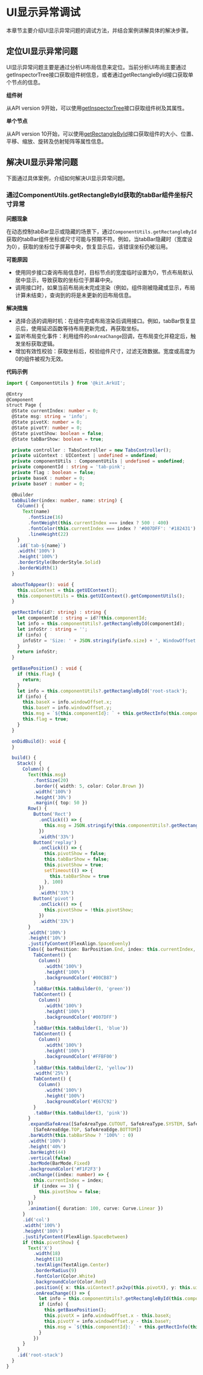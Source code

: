 # UI显示异常调试

本章节主要介绍UI显示异常问题的调试方法，并结合案例讲解具体的解决步骤。

## 定位UI显示异常问题

UI显示异常问题主要是通过分析UI布局信息来定位。当前分析UI布局主要通过getInspectorTree接口获取组件树信息，或者通过getRectangleById接口获取单个节点的信息。

**组件树**

从API version 9开始，可以使用[getInspectorTree](../reference/apis-arkui/arkui-ts/ts-universal-attributes-component-id.md#getinspectortree9)接口获取组件树及其属性。

**单个节点**

从API version 10开始，可以使用[getRectangleById](../reference/apis-arkui/arkts-apis-uicontext-componentutils.md#getrectanglebyid)接口获取组件的大小、位置、平移、缩放、旋转及仿射矩阵等属性信息。

## 解决UI显示异常问题

下面通过具体案例，介绍如何解决UI显示异常问题。

### 通过ComponentUtils.getRectangleById获取的tabBar组件坐标尺寸异常

**问题现象**

在动态控制tabBar显示或隐藏的场景下，通过`ComponentUtils.getRectangleById`获取的tabBar组件坐标或尺寸可能与预期不符。例如，当tabBar隐藏时（宽度设为0），获取的坐标位于屏幕中央，恢复显示后，该错误坐标仍被沿用。

**可能原因**

- 使用同步接口查询布局信息时，目标节点的宽度临时设置为0，节点布局默认居中显示，导致获取的坐标位于屏幕中央。
- 调用接口时，如果当前布局尚未完成渲染（例如，组件刚被隐藏或显示，布局计算未结束），查询到的将是未更新的旧布局信息。

**解决措施**

- 选择合适的调用时机：在组件完成布局渲染后调用接口。例如，tabBar恢复显示后，使用延迟函数等待布局更新完成，再获取坐标。
- 监听布局变化事件：利用组件的`onAreaChange`回调，在布局变化并稳定后，触发坐标获取逻辑。
- 增加有效性校验：获取坐标后，校验组件尺寸，过滤无效数据。宽度或高度为0的组件被视为无效。


**代码示例**

```ts
import { ComponentUtils } from '@kit.ArkUI';

@Entry
@Component
struct Page {
  @State currentIndex: number = 0;
  @State msg: string = 'info';
  @State pivotX: number = 0;
  @State pivotY: number = 0;
  @State pivotShow: boolean = false;
  @State tabBarShow: boolean = true;

  private controller : TabsController = new TabsController();
  private uiContext : UIContext | undefined = undefined;
  private componentUtils : ComponentUtils | undefined = undefined;
  private componentId : string = 'tab-pink';
  private flag : boolean = false;
  private baseX : number = 0;
  private baseY : number = 0;

  @Builder
  tabBuilder(index: number, name: string) {
    Column() {
      Text(name)
        .fontSize(16)
        .fontWeight(this.currentIndex === index ? 500 : 400)
        .fontColor(this.currentIndex === index ? '#007DFF': '#182431')
        .lineHeight(22)
    }
    .id(`tab-${name}`)
    .width('100%')
    .height('100%')
    .borderStyle(BorderStyle.Solid)
    .borderWidth(1)
  }

  aboutToAppear(): void {
    this.uiContext = this.getUIContext();
    this.componentUtils = this.getUIContext().getComponentUtils();
  }

  getRectInfo(id?: string) : string {
    let componentId : string = id??this.componentId;
    let info = this.componentUtils?.getRectangleById(componentId);
    let infoStr : string = '';
    if (info) {
      infoStr = 'Size: ' + JSON.stringify(info.size) + ', WindowOffset: ' + JSON.stringify(info.windowOffset);
    }
    return infoStr;
  }

  getBasePosition() : void {
    if (this.flag) {
      return;
    }
    let info = this.componentUtils?.getRectangleById('root-stack');
    if (info) {
      this.baseX = info.windowOffset.x;
      this.baseY = info.windowOffset.y;
      this.msg = `${this.componentId}: ` + this.getRectInfo(this.componentId) + `, pivot: {x: ${this.pivotX}, y: ${this.pivotY}}`;
      this.flag = true;
    }
  }

  onDidBuild(): void {
  }

  build() {
    Stack() {
      Column() {
        Text(this.msg)
          .fontSize(20)
          .border({ width: 5, color: Color.Brown })
          .width('100%')
          .height('30%')
          .margin({ top: 50 })
        Row() {
          Button('Rect')
            .onClick(() => {
              this.msg = JSON.stringify(this.componentUtils?.getRectangleById('tab-pink'))
            })
            .width('33%')
          Button('replay')
            .onClick(() => {
              this.pivotShow = false;
              this.tabBarShow = false;
              this.pivotShow = true;
              setTimeout(() => {
                this.tabBarShow = true
              }, 100)
            })
            .width('33%')
          Button('pivot')
            .onClick(() => {
              this.pivotShow = !this.pivotShow;
            })
            .width('33%')
        }
        .width('100%')
        .height('10%')
        .justifyContent(FlexAlign.SpaceEvenly)
        Tabs({ barPosition: BarPosition.End, index: this.currentIndex, controller: this.controller }) {
          TabContent() {
            Column()
              .width('100%')
              .height('100%')
              .backgroundColor('#00CB87')
          }
          .tabBar(this.tabBuilder(0, 'green'))
          TabContent() {
            Column()
              .width('100%')
              .height('100%')
              .backgroundColor('#007DFF')
          }
          .tabBar(this.tabBuilder(1, 'blue'))
          TabContent() {
            Column()
              .width('100%')
              .height('100%')
              .backgroundColor('#FFBF00')
          }
          .tabBar(this.tabBuilder(2, 'yellow'))
          .width('25%')
          TabContent() {
            Column()
              .width('100%')
              .height('100%')
              .backgroundColor('#E67C92')
          }
          .tabBar(this.tabBuilder(3, 'pink'))
        }
        .expandSafeArea([SafeAreaType.CUTOUT, SafeAreaType.SYSTEM, SafeAreaType.KEYBOARD],
          [SafeAreaEdge.TOP, SafeAreaEdge.BOTTOM])
        .barWidth(this.tabBarShow ? '100%' : 0)
        .width('100%')
        .height('40%')
        .barHeight(44)
        .vertical(false)
        .barMode(BarMode.Fixed)
        .backgroundColor('#F1F2F3')
        .onChange((index: number) => {
          this.currentIndex = index;
          if (index == 3) {
            this.pivotShow = false;
          }
        })
        .animation({ duration: 100, curve: Curve.Linear })
      }
      .id('col')
      .width('100%')
      .height('100%')
      .justifyContent(FlexAlign.SpaceBetween)
      if (this.pivotShow) {
        Text('X')
          .width(18)
          .height(18)
          .textAlign(TextAlign.Center)
          .borderRadius(9)
          .fontColor(Color.White)
          .backgroundColor(Color.Red)
          .position({ x: this.uiContext?.px2vp(this.pivotX), y: this.uiContext?.px2vp(this.pivotY) })
          .onAreaChange(() => {
            let info = this.componentUtils?.getRectangleById(this.componentId);
            if (info) {
              this.getBasePosition();
              this.pivotX = info.windowOffset.x - this.baseX;
              this.pivotY = info.windowOffset.y - this.baseY;
              this.msg = `${this.componentId}: ` + this.getRectInfo(this.componentId) + `, pivot: {x: ${this.pivotX}, y: ${this.pivotY}}`;
            }
          })
      }
    }
    .id('root-stack')
  }
}
```